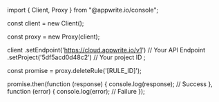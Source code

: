 import { Client, Proxy } from "@appwrite.io/console";

const client = new Client();

const proxy = new Proxy(client);

client
    .setEndpoint('https://cloud.appwrite.io/v1') // Your API Endpoint
    .setProject('5df5acd0d48c2') // Your project ID
;

const promise = proxy.deleteRule('[RULE_ID]');

promise.then(function (response) {
    console.log(response); // Success
}, function (error) {
    console.log(error); // Failure
});